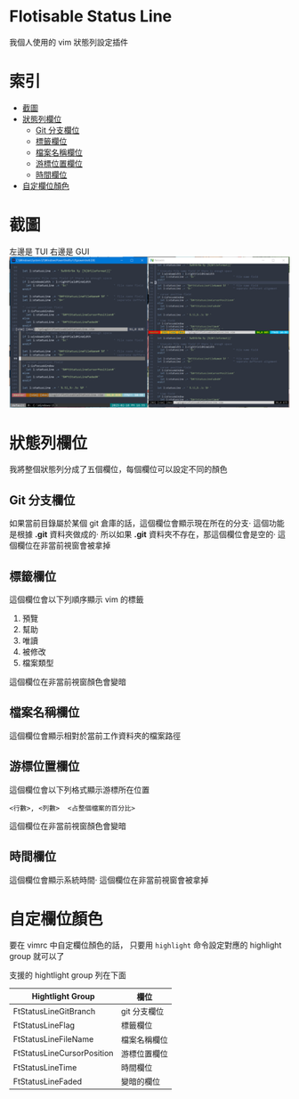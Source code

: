 # Flotisable Status Line
我個人使用的 vim 狀態列設定插件

# 索引
- [截圖](#截圖)
- [狀態列欄位](#狀態列欄位)
  - [Git 分支欄位](#git-分支欄位)
  - [標籤欄位](#標籤欄位)
  - [檔案名稱欄位](#檔案名稱欄位)
  - [游標位置欄位](#游標位置欄位)
  - [時間欄位](#時間欄位)
- [自定欄位顏色](#自定欄位顏色)

# 截圖
左邊是 TUI 右邊是 GUI
![screenshot](screenshot.png)

# 狀態列欄位
我將整個狀態列分成了五個欄位，每個欄位可以設定不同的顏色

## Git 分支欄位
如果當前目錄屬於某個 git 倉庫的話，這個欄位會顯示現在所在的分支‧
這個功能是根據 **.git** 資料夾做成的‧
所以如果 **.git** 資料夾不存在，那這個欄位會是空的‧
這個欄位在非當前視窗會被拿掉

## 標籤欄位
這個欄位會以下列順序顯示 vim 的標籤

  1. 預覽
  2. 幫助
  3. 唯讀
  4. 被修改
  5. 檔案類型

這個欄位在非當前視窗顏色會變暗

## 檔案名稱欄位
這個欄位會顯示相對於當前工作資料夾的檔案路徑

## 游標位置欄位
這個欄位會以下列格式顯示游標所在位置

```
<行數>, <列數>  <占整個檔案的百分比>
```

這個欄位在非當前視窗顏色會變暗

## 時間欄位
這個欄位會顯示系統時間‧
這個欄位在非當前視窗會被拿掉

# 自定欄位顏色
要在 vimrc 中自定欄位顏色的話，
只要用 `highlight` 命令設定對應的 highlight group 就可以了

支援的 hightlight group 列在下面

| Hightlight Group            | 欄位          |
| --------------------------- | ------------- |
| FtStatusLineGitBranch       | git 分支欄位  |
| FtStatusLineFlag            | 標籤欄位      |
| FtStatusLineFileName        | 檔案名稱欄位  |
| FtStatusLineCursorPosition  | 游標位置欄位  |
| FtStatusLineTime            | 時間欄位      |
| FtStatusLineFaded           | 變暗的欄位    |
